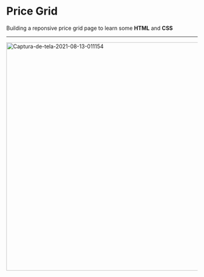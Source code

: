 # Price Grid

Building a reponsive price grid page to learn some **HTML** and **CSS** 
<hr>
<img src="https://i.ibb.co/X8GStWB/Captura-de-tela-2021-08-13-011154.png" alt="Captura-de-tela-2021-08-13-011154" width="600">

